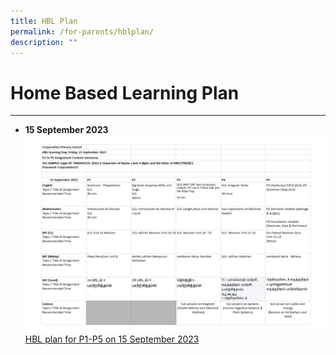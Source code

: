 ```yaml
---
title: HBL Plan
permalink: /for-parents/hblplan/
description: ""
---
```

Home Based Learning Plan
==================

--------
* **15 September 2023**
![](/images/hbl15sep2023.PNG)
[HBL plan for P1-P5 on 15 September 2023](/files/hbl%20plan%20for%202023%20psle%20lc%20&%20written%20exam%20days%20%20-%20friday,%2015%20sept%20(lc).pdf)
